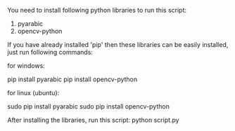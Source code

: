 You need to install following python libraries to run this script:
1) pyarabic
2) opencv-python

If you have already installed 'pip' then these libraries can be easily installed, just run following commands:

for windows:

pip install pyarabic
pip install opencv-python

for linux (ubuntu):

sudo pip install pyarabic
sudo pip install opencv-python

After installing the libraries, run this script:
python script.py

